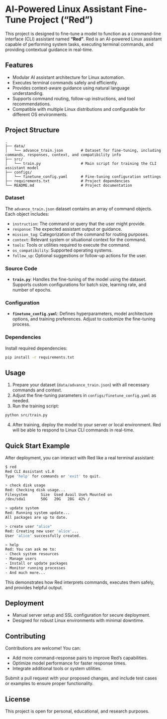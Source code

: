 # Al-Powered Linux Assistant Fine-Tune Project (“Red”)

This project is designed to fine-tune a model to function as a command-line interface (CLI) assistant named **“Red”**. Red is an AI-powered Linux assistant capable of performing system tasks, executing terminal commands, and providing contextual guidance in real-time.

## Features

* Modular AI assistant architecture for Linux automation.
* Executes terminal commands safely and efficiently.
* Provides context-aware guidance using natural language understanding.
* Supports command routing, follow-up instructions, and tool recommendations.
* Compatible with multiple Linux distributions and configurable for different OS environments.

## Project Structure

```
.
├── data/
│   └── advance_train.json        # Dataset for fine-tuning, including commands, responses, context, and compatibility info
├── src/
│   └── train.py                  # Main script for training the CLI assistant model
├── configs/
│   └── finetune_config.yaml      # Fine-tuning configuration settings
├── requirements.txt              # Project dependencies
└── README.md                     # Project documentation
```

### Dataset

The `advance_train.json` dataset contains an array of command objects. Each object includes:

* `instruction`: The command or query that the user might provide.
* `response`: The expected assistant output or guidance.
* `mission_tag`: Categorization of the command for routing purposes.
* `context`: Relevant system or situational context for the command.
* `tools`: Tools or utilities required to execute the command.
* `os_compatibility`: Supported operating systems.
* `follow_up`: Optional suggestions or follow-up actions for the user.

### Source Code

* **`train.py`**: Handles the fine-tuning of the model using the dataset. Supports custom configurations for batch size, learning rate, and number of epochs.

### Configuration

* **`finetune_config.yaml`**: Defines hyperparameters, model architecture options, and training preferences. Adjust to customize the fine-tuning process.

### Dependencies

Install required dependencies:

```bash
pip install -r requirements.txt
```

## Usage

1. Prepare your dataset (`data/advance_train.json`) with all necessary commands and context.
2. Adjust the fine-tuning parameters in `configs/finetune_config.yaml` as needed.
3. Run the training script:

```bash
python src/train.py
```

4. After training, deploy the model to your server or local environment. Red will be able to respond to Linux CLI commands in real-time.

## Quick Start Example

After deployment, you can interact with Red like a real terminal assistant:

```bash
$ red
Red CLI Assistant v1.0
Type 'help' for commands or 'exit' to quit.

> check disk usage
Red: Checking disk usage...
Filesystem      Size  Used Avail Use% Mounted on
/dev/sda1       50G   20G   28G  42% /

> update system
Red: Running system update...
All packages are up to date.

> create user "alice"
Red: Creating new user 'alice'...
User 'alice' successfully created.

> help
Red: You can ask me to:
- Check system resources
- Manage users
- Install or update packages
- Monitor running processes
- And much more...
```

This demonstrates how Red interprets commands, executes them safely, and provides helpful output.

## Deployment

* Manual server setup and SSL configuration for secure deployment.
* Designed for robust Linux environments with minimal downtime.

## Contributing

Contributions are welcome! You can:

* Add more command-response pairs to improve Red’s capabilities.
* Optimize model performance for faster response times.
* Integrate additional tools or system utilities.

Submit a pull request with your proposed changes, and include test cases or examples to ensure proper functionality.

## License

This project is open for personal, educational, and research purposes.
